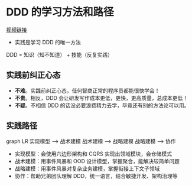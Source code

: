 # DDD 的学习方法和路径

[视频链接](https://www.bilibili.com/video/BV1Lj411J7JX)

- 实践是学习 DDD 的唯一方法

DDD = 知识（知不知道） + 技能（反复实践）

## 实践前纠正心态

- **不难**。实践前纠正心态，任何智商正常的程序员都能很快学会！
- **不贵**。相反，DDD 会让研发写作成本更低，更快，更高质量，总成本更低！
- **不疑**。不相信 DDD 的话没必要浪费精力去学，毕竟还有别的方法论可以用。

## 实践路径

<mermaid>
graph LR
实现模型 --> 战术建模
战术建模 --> 战略建模
战略建模 --> 协作
</mermaid>

- 实现模型：会使用六边形架构和 CQRS 实现出领域模块，会仓储模式
- 战术建模：用事件风暴和 OOD 设计模型，掌握聚合，能解决较简单问题
- 战略建模：用事件风暴对复杂业务建模，掌握衔接上下文子领域
- 协作：帮助兄弟团队理解 DDD，统一语言，结合敏捷开发、架构治理等
